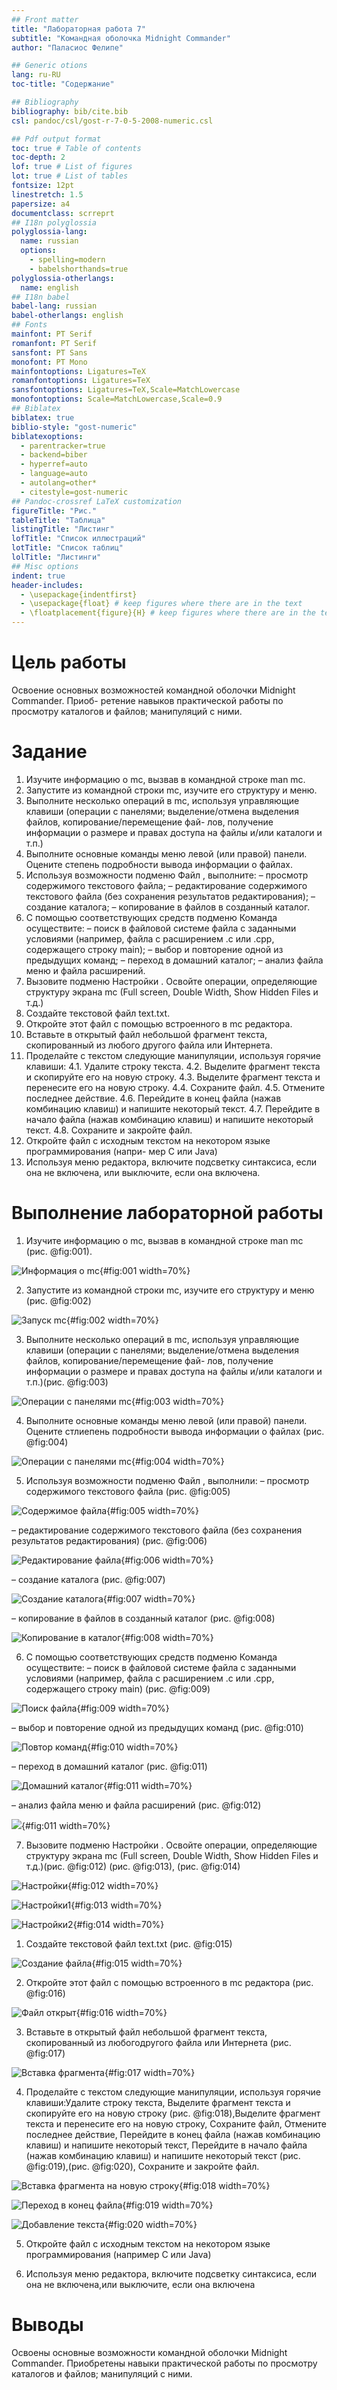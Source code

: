 ```yaml
---
## Front matter
title: "Лабораторная работа 7"
subtitle: "Командная оболочка Midnight Commander"
author: "Паласиос Фелипе"

## Generic otions
lang: ru-RU
toc-title: "Содержание"

## Bibliography
bibliography: bib/cite.bib
csl: pandoc/csl/gost-r-7-0-5-2008-numeric.csl

## Pdf output format
toc: true # Table of contents
toc-depth: 2
lof: true # List of figures
lot: true # List of tables
fontsize: 12pt
linestretch: 1.5
papersize: a4
documentclass: scrreprt
## I18n polyglossia
polyglossia-lang:
  name: russian
  options:
	- spelling=modern
	- babelshorthands=true
polyglossia-otherlangs:
  name: english
## I18n babel
babel-lang: russian
babel-otherlangs: english
## Fonts
mainfont: PT Serif
romanfont: PT Serif
sansfont: PT Sans
monofont: PT Mono
mainfontoptions: Ligatures=TeX
romanfontoptions: Ligatures=TeX
sansfontoptions: Ligatures=TeX,Scale=MatchLowercase
monofontoptions: Scale=MatchLowercase,Scale=0.9
## Biblatex
biblatex: true
biblio-style: "gost-numeric"
biblatexoptions:
  - parentracker=true
  - backend=biber
  - hyperref=auto
  - language=auto
  - autolang=other*
  - citestyle=gost-numeric
## Pandoc-crossref LaTeX customization
figureTitle: "Рис."
tableTitle: "Таблица"
listingTitle: "Листинг"
lofTitle: "Список иллюстраций"
lotTitle: "Список таблиц"
lolTitle: "Листинги"
## Misc options
indent: true
header-includes:
  - \usepackage{indentfirst}
  - \usepackage{float} # keep figures where there are in the text
  - \floatplacement{figure}{H} # keep figures where there are in the text
---
```


# Цель работы

Освоение основных возможностей командной оболочки Midnight Commander. Приоб-
ретение навыков практической работы по просмотру каталогов и файлов; манипуляций
с ними.

# Задание

1. Изучите информацию о mc, вызвав в командной строке man mc.
2. Запустите из командной строки mc, изучите его структуру и меню.
3. Выполните несколько операций в mc, используя управляющие клавиши (операции
с панелями; выделение/отмена выделения файлов, копирование/перемещение фай-
лов, получение информации о размере и правах доступа на файлы и/или каталоги
и т.п.)
4. Выполните основные команды меню левой (или правой) панели. Оцените степень
подробности вывода информации о файлах.
5. Используя возможности подменю Файл , выполните:
– просмотр содержимого текстового файла;
– редактирование содержимого текстового файла (без сохранения результатов
редактирования);
– создание каталога;
– копирование в файлов в созданный каталог.
6. С помощью соответствующих средств подменю Команда осуществите:
– поиск в файловой системе файла с заданными условиями (например, файла
с расширением .c или .cpp, содержащего строку main);
– выбор и повторение одной из предыдущих команд;
– переход в домашний каталог;
– анализ файла меню и файла расширений.
7. Вызовите подменю Настройки . Освойте операции, определяющие структуру экрана mc
(Full screen, Double Width, Show Hidden Files и т.д.)
1. Создайте текстовой файл text.txt.
2. Откройте этот файл с помощью встроенного в mc редактора.
3. Вставьте в открытый файл небольшой фрагмент текста, скопированный из любого
другого файла или Интернета.
4. Проделайте с текстом следующие манипуляции, используя горячие клавиши:
4.1. Удалите строку текста.
4.2. Выделите фрагмент текста и скопируйте его на новую строку.
4.3. Выделите фрагмент текста и перенесите его на новую строку.
4.4. Сохраните файл.
4.5. Отмените последнее действие.
4.6. Перейдите в конец файла (нажав комбинацию клавиш) и напишите некоторый
текст.
4.7. Перейдите в начало файла (нажав комбинацию клавиш) и напишите некоторый
текст.
4.8. Сохраните и закройте файл.
5. Откройте файл с исходным текстом на некотором языке программирования (напри-
мер C или Java)
6. Используя меню редактора, включите подсветку синтаксиса, если она не включена,
или выключите, если она включена.

# Выполнение лабораторной работы

1. Изучите информацию о mc, вызвав в командной строке man mc (рис. @fig:001).

![Информация о mc](image/1.jpg){#fig:001 width=70%}
 
2. Запустите из командной строки mc, изучите его структуру и меню (рис. @fig:002)

![Запуск mc](image/2.jpg){#fig:002 width=70%}

3. Выполните несколько операций в mc, используя управляющие клавиши (операции
с панелями; выделение/отмена выделения файлов, копирование/перемещение фай-
лов, получение информации о размере и правах доступа на файлы и/или каталоги
и т.п.)(рис. @fig:003)

![Операции с панелями mc](image/3.jpg){#fig:003 width=70%}

4. Выполните основные команды меню левой (или правой) панели. Оцените стлиепень
подробности вывода информации о файлах (рис. @fig:004)

![Операции с панелями mc](image/4.jpg){#fig:004 width=70%}

5. Используя возможности подменю Файл , выполнили:
– просмотр содержимого текстового файла (рис. @fig:005)

![Содержимое файла](image/5.jpg){#fig:005 width=70%}

– редактирование содержимого текстового файла (без сохранения результатов
редактирования) (рис. @fig:006)

![Редактирование файла](image/51.jpg){#fig:006 width=70%}

– создание каталога (рис. @fig:007)

![Создание каталога](image/52.jpg){#fig:007 width=70%}

– копирование в файлов в созданный каталог (рис. @fig:008)

![Копирование в каталог](image/53.jpg){#fig:008 width=70%}

6. С помощью соответствующих средств подменю Команда осуществите:
– поиск в файловой системе файла с заданными условиями (например, файла
с расширением .c или .cpp, содержащего строку main) (рис. @fig:009)

![Поиск файла](image/6.jpg){#fig:009 width=70%}

– выбор и повторение одной из предыдущих команд (рис. @fig:010)

![Повтор команд](image/61.jpg){#fig:010 width=70%}

– переход в домашний каталог (рис. @fig:011)

![Домашний каталог](image/62.jpg){#fig:011 width=70%}

– анализ файла меню и файла расширений (рис. @fig:012)

![](image/62.jpg){#fig:011 width=70%}

7. Вызовите подменю Настройки . Освойте операции, определяющие структуру экрана mc
(Full screen, Double Width, Show Hidden Files и т.д.)(рис. @fig:012) (рис. @fig:013), (рис. @fig:014)

![Настройки](image/7.jpg){#fig:012 width=70%}

![Настройки1](image/71.jpg){#fig:013 width=70%}

![Настройки2](image/72.jpg){#fig:014 width=70%}

1. Создайте текстовой файл text.txt (рис. @fig:015)

![Создание файла](image/7.1.jpg){#fig:015 width=70%}

2. Откройте этот файл с помощью встроенного в mc редактора (рис. @fig:016)

![Файл открыт](image/7.2.jpg){#fig:016 width=70%}

3. Вставьте в открытый файл небольшой фрагмент текста, скопированный из любогодругого файла или Интернета (рис. @fig:017)

![Вставка фрагмента](image/7.3.jpg){#fig:017 width=70%}

4. Проделайте с текстом следующие манипуляции, используя горячие клавиши:Удалите строку текста, Выделите фрагмент текста и скопируйте его на новую строку (рис. @fig:018),Выделите фрагмент текста и перенесите его на новую строку, Сохраните файл, Отмените последнее действие, Перейдите в конец файла (нажав комбинацию клавиш) и напишите некоторый текст, Перейдите в начало файла (нажав комбинацию клавиш) и напишите некоторый текст (рис. @fig:019),(рис. @fig:020), Сохраните и закройте файл.

![Вставка фрагмента на новую строку](image/7.4.jpg){#fig:018 width=70%}

![Переход в конец файла](image/7.5.jpg){#fig:019 width=70%}

![Добавление текста](image/7.6.jpg){#fig:020 width=70%}

5. Откройте файл с исходным текстом на некотором языке программирования (например C или Java)

6. Используя меню редактора, включите подсветку синтаксиса, если она не включена,или выключите, если она включена


# Выводы

Освоены основные возможности командной оболочки Midnight Commander. Приобретены навыки практической работы по просмотру каталогов и файлов; манипуляций с ними.


